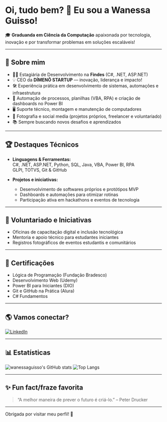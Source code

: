 # Oi, tudo bem? 👋 Eu sou a Wanessa Guisso!

🎓 **Graduanda em Ciência da Computação** apaixonada por tecnologia, inovação e por transformar problemas em soluções escaláveis!

---

## 🚀 Sobre mim

- 👩‍💻 Estagiária de Desenvolvimento na **Findes** (C#, .NET, ASP.NET)
- 💡 CEO da **DÍMENÔ STARTUP** — inovação, liderança e impacto!
- 🛠️ Experiência prática em desenvolvimento de sistemas, automações e infraestrutura
- 🤖 Automação de processos, planilhas (VBA, RPA) e criação de dashboards no Power BI
- 🖥️ Suporte técnico, montagem e manutenção de computadores
- 📸 Fotografia e social media (projetos próprios, freelancer e voluntariado)
- 📚 Sempre buscando novos desafios e aprendizados

---

## 🏆 Destaques Técnicos

- **Linguagens & Ferramentas:**  
  C#, .NET, ASP.NET, Python, SQL, Java, VBA, Power BI, RPA  
  GLPI, TOTVS, Git & GitHub

- **Projetos e iniciativas:**  
  - Desenvolvimento de softwares próprios e protótipos MVP  
  - Dashboards e automações para otimizar rotinas
  - Participação ativa em hackathons e eventos de tecnologia

---

## 🤝 Voluntariado e Iniciativas

- Oficinas de capacitação digital e inclusão tecnológica
- Mentoria e apoio técnico para estudantes iniciantes
- Registros fotográficos de eventos estudantis e comunitários

---

## 📜 Certificações

- Lógica de Programação (Fundação Bradesco)
- Desenvolvimento Web (Udemy)
- Power BI para Iniciantes (DIO)
- Git e GitHub na Prática (Alura)
- C# Fundamentos

---

## 🌎 Vamos conectar?

[![LinkedIn](https://img.shields.io/badge/-LinkedIn-0A66C2?style=for-the-badge&logo=linkedin&logoColor=white)](https://www.linkedin.com/in/wanessa-guisso-85a49a236/)

---

## 📊 Estatísticas

![wanessaguisso's GitHub stats](https://github-readme-stats.vercel.app/api?username=wanessaguisso&show_icons=true&theme=radical)
![Top Langs](https://github-readme-stats.vercel.app/api/top-langs/?username=wanessaguisso&layout=compact&theme=radical)

---

## ✨ Fun fact/fraze favorita

> “A melhor maneira de prever o futuro é criá-lo.” – Peter Drucker

---

Obrigada por visitar meu perfil! 🚀
